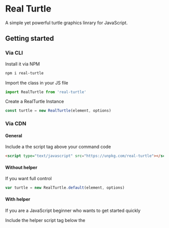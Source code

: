 # Real Turtle
A simple yet powerful turtle graphics linrary for JavaScript.

## Getting started
### Via CLI

Install it via NPM
```sh
npm i real-turtle
```

Import the class in your JS file
```javascript
import RealTurtle from 'real-turtle'
```

Create a RealTurtle Instance
```javascript
const turtle = new RealTurtle(element, options)
```

### Via CDN
#### General
Include a the script tag above your command code
```html
<script type="text/javascript" src="https://unpkg.com/real-turtle"></script>
```

#### Without helper
If you want full control
```javascript
var turtle = new RealTurtle.default(element, options)
```

#### With helper
If you are a JavaScript beginner who wants to get started quickly

Include the helper script tag below the 
```html

```
